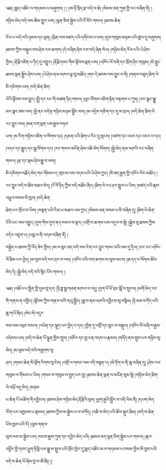 ﻿  
༄༅། །སྨད་འཚོང་ལ་གདམས་པ་བཞུགས། ། ། །ཨ་ཧོ་སྲིད་རྩ་བདེ་བ་ཆེ། །སེམས་ཅན་ཀུན་གྱི་རང་བཞིན་ནི། །གཉིས་མེད་བདེ་བས་ཚིམ་གྱུར་པས། །ལྷན་ཅིག་སྐྱེས་པའི་ངོ་བོར་གསལ། །ཐབས་ཆེན་  
  
རོལ་པ་བདེ་བའི་ཉམས་དང་ལྡན། །ཕྲིན་ལས་མཛད་པའི་དགོངས་པ་ལས། །དུས་གསུམ་མཉམ་པའི་ཚུལ་དུ་བཞུགས། །ཐབས་ཀྱིས་བསྐུལ་བས་ཤེས་རབ་ཆགས། །དེ་བཞིན་ཤེས་རབ་བདེ་ཞེན་སེལ། །གཉིས་མེད་རོལ་པའི་ཡེ་ཤེས་  
ཀྱིས། །རྡོ་རྗེ་འཛིན་པ་ཉིད་དུ་འགྱུར། །རྡོ་རྗེ་དབང་གིས་སྟོབས་ལྡན་པས། །འཁོར་ལོ་བཞི་དང་སྲོག་ཤིང་གསུམ། །མེ་རླུང་ཐབས་ལྡན་སྦྱོར་ཤེས་པས། །ཡེ་ཤེས་ནམ་མཁའ་ལྟ་བུ་མཐོང། །གང་དེ་ཐབས་ལས་བྱུང་བ་ནི། །གནས་བཅུད་ཐིག་ལེ་མི་དམིགས་པས། །བདེ་ཆེན་ཐིག་  
ལེའི་སྟོབས་ལས་བྱུང། །སྤྱི་དང་རང་གི་མཚན་ཉིད་གསལ། །ཕུང་སོགས་འཇིག་རྟེན་བརྟགས་པ་ཀུན། །རང་སྣང་སྒྱུ་མར་སྣང་ཙམ་ལས། །ཕྱི་ནང་བདེན་གཉིས་མཉམ་སྦྱོར་བས། །མ་འདྲེས་གཅིག་དང་དུ་མ་བྲལ། །བདེ་ཆེན་ཐིག་ལེ་རང་བྱུང་ལས། །མན་ངག་ལྡན་པས་རྒྱས་བཏབ་  
པས། །མ་རིག་གཉིས་འཛིན་ལ་སོགས་དང། །དམན་པའི་ཐེག་པ་རིང་དུ་སྤངས། །འཛག་དང་འཕར་དང་འབར་བ་དང། །འདར་དང་རྒྱུད་དང་སྒྲ་སོགས་དང། །རང་གསལ་མངོན་ཤེས་འཆི་མེད་སོགས། །སྐྱེ་མེད་ནམ་མཁའི་རང་བཞིན་གསལ། །རྩ་དང་རྣམ་ཤེས་རྒྱུ་བ་ལས།།  
མི་དམིགས་བརྗོད་མེད་གང་གོམས་པ། །གྲངས་ལས་འདས་པའི་ཡེ་ཤེས་ཀྱང། །མི་ཟད་རྒྱན་གྱི་འཁོར་ལོར་མཐོང། །རང་བྱུང་བདེ་བ་ཐོབ་མཐའ་མེད། །ངོ་བོ་ཉིད་ཀྱིས་བདེ་མཐོང་ཞིང། །ཐིག་ལེ་རང་ཤར་སྤྲུལ་པ་ཡིས། །མཛད་པའི་རྣམ་འཕྲུལ་བསམ་མི་ཁྱབ། །བདེ་ཆེན་  
ཐེག་པར་གྲོལ་བ་ཡིས། །བསྟན་པའི་རིམ་པ་མཐའ་ཡས་ཀྱང། །སེམས་ཅན་བསམ་པ་ཇི་བཞིན་དུ། །ཐིག་ལེ་ཆེན་པོའི་ངང་ལས་འབྱུང། །དུག་གིས་དུག་ནད་བསལ་བ་ལྟར། །འགྲོ་བ་ཆགས་པས་འདུལ་བ་སྟེ། །སྐྱེས་བུ་ཐབས་ཀྱིས་བདེར་འཇུག་པ། །པདྨ་ལ་ནི་འདམ་བཞིན་ནོ། །  
བསྐྱེད་པ་ཐབས་ཀྱི་འོད་ཟེར་གྱིས། །ཨ་ལ་ཅུང་ཟད་བདེ་བས་རེག་རང་བྱུང་གསང་བའི་ལམ་དུ་དྲིལ། །རང་རང་འཁོར་ལོ་ཐིམ་པར་བྱེད། །མ་ལུས་བདེ་བར་ཤར་བ་ལས། །འཁོར་བའི་བག་ཆགས་མ་ལུས་སངས། །ཐ་དད་ལ་སོགས་ཆོས་མེད་དེ། །སྐྱེ་མེད་བདེ་བའི་སྙིང་པོར་གསལ། །  
  
༄༅། །འཆོལ་པ་སྤྲིན་གྱི་དུམ་བུ་དང། །ཉི་ཟླ་སྒྲ་གཅན་མཁའ་ལ་འདུ། །དྲག་པོ་ཕོ་བྲང་སྒོ་ལ་སྲུངས། །མགོ་མེད་རང་གི་གནས་ན་འགྱིང། །སྟོབས་ཀྱིས་གནས་སའི་གའུ་སྦྱོར། །ཟླ་བ་ནམ་མཁའི་དབྱིངས་སུ་བསྟིམ། །ཉི་མས་བཀོད་པའི་ཆུ་གཡོ་ཞིང། །སེང་གེ་འདུར་  
བས་ལམ་འཕྲང་བསལ། །འཕེན་དང་སྡུད་པར་བྱེད་པ་དང། །གྱེན་དུ་འགྲོ་དང་ཐུར་ལ་བསྐུལ། །འཁོར་ལོ་བཞི་ལ་རྒྱས་འདེབས་པས། །བདེ་བ་ཆེན་པོ་ལྷུན་གྱིས་གྲུབ། །འཁོར་དང་མྱ་ངན་འདས་པ་རྣམས། །གདོད་ནས་གྲུབ་པར་གཉིས་སུ་མེད། །མ་ལུས་བདེ་བའི་གཟུགས་སུ་  
ཤར། །གསང་ཆེན་མི་ལྡོག་རིགས་སུ་ངེས། །འགྲོ་ལ་གསང་ལམ་འདི་བསྟན་པ། །མེ་ཏོག་ལ་ནི་ཆུ་བཞིན་དུ། །ཤེས་རབ་གསུམ་ལ་གོམས་པ་ཡིས། །གསང་བ་གསུམ་ལ་སྤྱད་པར་བྱ། །ཐབས་ཆེན་ལྡན་ལ་མངོན་སུམ་སྟེ། །གཉིས་མེད་ཐིག་ལེ་འཕྲོ་འདུ་མེད། །མཉམ་  
པ་ཆེན་པོ་མཆོག་གི་དབྱིངས། །ཐབས་ཤེས་གཉིས་མེད་རྡོ་རྗེའི་ལུས། །ཕྱག་རྒྱའི་སྦྱོར་བ་འདི་ཡིས་ནི། །དཔག་མེད་ལོག་པར་འཁྱམས་པ་རྣམས། །ཐབས་ཀྱིས་མ་སྐྱེས་པ་ལ་བཀོད། །འཆི་བ་མེད་པའི་ཆོས་སྐུར་ཐིམ། །བདེ་བ་ཆེན་པོས་ཁྱབ་པའི་རོ། །ལུས་གནས་  
ལུས་ལས་མ་སྐྱེས་པས། །སངས་རྒྱས་ཀུན་དང་དབྱེར་མེད་པའི། །ཐམས་ཅད་ལྷན་ཅིག་སྐྱེས་པར་གསལ། །རྣལ་འབྱོར་གྱི་དབང་ཕྱུག་ཏིལླི་པས་སྒྱུ་མ་སྤྲུལ་པའི་གྲོང་ཁྱེར་དུ་སྨད་འཚོང་མ་ལ་གདམས་པ་བསམ་གྱིས་མི་ཁྱབ་པའི་བདེ་བ་ཆེན་པོ་ཞེས་བྱ་བ་ཨི་ཐི།། །།  
  
  
